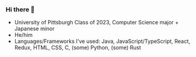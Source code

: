 ### Hi there 👋

- University of Pittsburgh Class of 2023, Computer Science major + Japanese minor
- He/him
- Languages/Frameworks I've used: Java, JavaScript/TypeScript, React, Redux, HTML, CSS, C, (some) Python, (some) Rust

<!--
**cmferlan/cmferlan** is a ✨ _special_ ✨ repository because its `README.md` (this file) appears on your GitHub profile.

Here are some ideas to get you started:

- 🔭 I’m currently working on ...
- 🌱 I’m currently learning ...
- 👯 I’m looking to collaborate on ...
- 🤔 I’m looking for help with ...
- 💬 Ask me about ...
- 📫 How to reach me: ...
- 😄 Pronouns: ...
- ⚡ Fun fact: ...
-->
